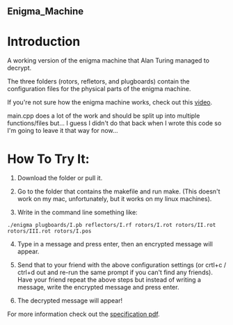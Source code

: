 ## Enigma_Machine
# Introduction
A working version of the enigma machine that Alan Turing managed to decrypt.

The three folders (rotors, refletors, and plugboards) contain the configuration files for the physical parts of the enigma machine.

If you're not sure how the enigma machine works, check out this [video](https://www.youtube.com/watch?v=G2_Q9FoD-oQ).

main.cpp does a lot of the work and should be split up into multiple functions/files but...
I guess I didn't do that back when I wrote this code so I'm going to leave it that way for now...

# How To Try It:
 1. Download the folder or pull it.
 
 2. Go to the folder that contains the makefile and run make. (This doesn't work on my mac, unfortunately, but it works on my linux machines).
 
 3. Write in the command line something like:
```
./enigma plugboards/I.pb reflectors/I.rf rotors/I.rot rotors/II.rot rotors/III.rot rotors/I.pos
```
 4. Type in a message and press enter, then an encrypted message will appear.
 
 5. Send that to your friend with the above configuration settings (or crtl+c / ctrl+d out and re-run the same prompt if you can't find any friends). Have your friend repeat the above steps but instead of writing a message, write the encrypted message and press enter.
 
 6. The decrypted message will appear!

For more information check out the [specification pdf](https://github.com/shadykdc/Enigma_Machine/blob/master/spec-550-2-0.pdf).
